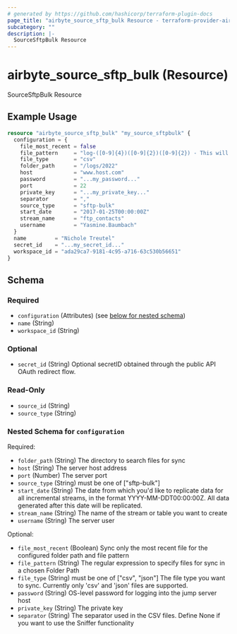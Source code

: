 ```yaml
---
# generated by https://github.com/hashicorp/terraform-plugin-docs
page_title: "airbyte_source_sftp_bulk Resource - terraform-provider-airbyte"
subcategory: ""
description: |-
  SourceSftpBulk Resource
---
```


# airbyte_source_sftp_bulk (Resource)

SourceSftpBulk Resource

## Example Usage

```terraform
resource "airbyte_source_sftp_bulk" "my_source_sftpbulk" {
  configuration = {
    file_most_recent = false
    file_pattern     = "log-([0-9]{4})([0-9]{2})([0-9]{2}) - This will filter files which  `log-yearmmdd`"
    file_type        = "csv"
    folder_path      = "/logs/2022"
    host             = "www.host.com"
    password         = "...my_password..."
    port             = 22
    private_key      = "...my_private_key..."
    separator        = ","
    source_type      = "sftp-bulk"
    start_date       = "2017-01-25T00:00:00Z"
    stream_name      = "ftp_contacts"
    username         = "Yasmine.Baumbach"
  }
  name         = "Nichole Treutel"
  secret_id    = "...my_secret_id..."
  workspace_id = "ada29ca7-9181-4c95-a716-63c530b56651"
}
```

<!-- schema generated by tfplugindocs -->
## Schema

### Required

- `configuration` (Attributes) (see [below for nested schema](#nestedatt--configuration))
- `name` (String)
- `workspace_id` (String)

### Optional

- `secret_id` (String) Optional secretID obtained through the public API OAuth redirect flow.

### Read-Only

- `source_id` (String)
- `source_type` (String)

<a id="nestedatt--configuration"></a>
### Nested Schema for `configuration`

Required:

- `folder_path` (String) The directory to search files for sync
- `host` (String) The server host address
- `port` (Number) The server port
- `source_type` (String) must be one of ["sftp-bulk"]
- `start_date` (String) The date from which you'd like to replicate data for all incremental streams, in the format YYYY-MM-DDT00:00:00Z. All data generated after this date will be replicated.
- `stream_name` (String) The name of the stream or table you want to create
- `username` (String) The server user

Optional:

- `file_most_recent` (Boolean) Sync only the most recent file for the configured folder path and file pattern
- `file_pattern` (String) The regular expression to specify files for sync in a chosen Folder Path
- `file_type` (String) must be one of ["csv", "json"]
The file type you want to sync. Currently only 'csv' and 'json' files are supported.
- `password` (String) OS-level password for logging into the jump server host
- `private_key` (String) The private key
- `separator` (String) The separator used in the CSV files. Define None if you want to use the Sniffer functionality


